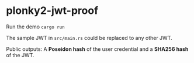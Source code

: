 # plonky2-jwt-proof

Run the demo `cargo run`

The sample JWT in `src/main.rs` could be replaced to any other JWT.

Public outputs: A **Poseidon hash** of the user credential and a **SHA256 hash** of the JWT.
